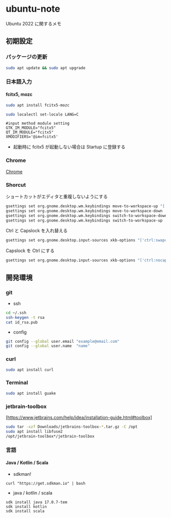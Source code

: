 # ubuntu-note

Ubuntu 2022 に関するメモ

## 初期設定

### パッケージの更新

```sh
sudo apt update && sudo apt upgrade
```

### 日本語入力

#### fcitx5, mozc

```sh
sudo apt install fcitx5-mozc
```

```sh
sudo localectl set-locale LANG=C
```

```.zshenv
#input method module setting
GTK_IM_MODULE="fcitx5"
QT_IM_MODULE="fcitx5"
XMODIFIERS='@im=fcitx5'
```

- 起動時に fcitx5 が起動しない場合は Startup に登録する

### Chrome

[Chrome](https://www.google.com/chrome/?brand=YTUH&gclid=Cj0KCQjwpc-oBhCGARIsAH6ote9cTTOQ14Ay8xh9XnurtQNmQhvqzjX5_WZAK4_sBxHUK_rLmnbVsgUaAuySEALw_wcB&gclsrc=aw.ds)

### Shorcut

ショートカットがエディタと重複しないようにする

```sh
gsettings set org.gnome.desktop.wm.keybindings move-to-workspace-up "['<Super><Shift>Page_Up']"
gsettings set org.gnome.desktop.wm.keybindings move-to-workspace-down  "['<Super><Shift>Page_Down']"
gsettings set org.gnome.desktop.wm.keybindings switch-to-workspace-down "['<Super><Shift>Page_Down']"
gsettings set org.gnome.desktop.wm.keybindings switch-to-workspace-up  "['<Super><Shift>Page_Up']"
```
Ctrl と Capslock を入れ替える

```sh
gsettings set org.gnome.desktop.input-sources xkb-options "['ctrl:swapcaps']"
```

Capslock を Ctrl にする

```sh
gsettings set org.gnome.desktop.input-sources xkb-options "['ctrl:nocaps']"
```

## 開発環境

### git

- ssh

```sh
cd ~/.ssh
ssh-keygen -t rsa
cat id_rsa.pub
```

- config

```sh
git config --global user.email "example@email.com"
git config --global user.name  "name"
```

### curl

```sh
sudo apt install curl
```

### Terminal

```sh
sudo apt install guake
```

### jetbrain-toolbox

[https://www.jetbrains.com/help/idea/installation-guide.html#toolbox]

```sh
sudo tar -xzf Downloads/jetbrains-toolbox-*.tar.gz -C /opt
sudo apt install libfuse2
/opt/jetbrain-toolbox*/jetbrain-toolbox
```

### 言語

#### Java / Kotlin / Scala

- sdkman!

```
curl "https://get.sdkman.io" | bash
```

- java / kotlin / scala

```
sdk install java 17.0.7-tem
sdk install kotlin
sdk install scala
``` 


